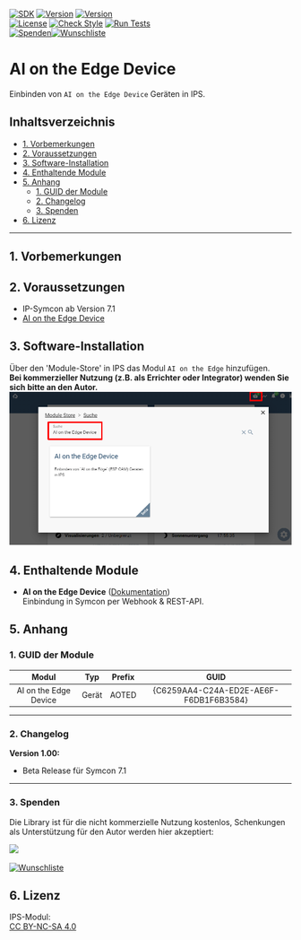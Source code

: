 [![SDK](https://img.shields.io/badge/Symcon-PHPModul-red.svg)](https://www.symcon.de/service/dokumentation/entwicklerbereich/sdk-tools/sdk-php/)
[![Version](https://img.shields.io/badge/Modul%20Version-1.00-blue.svg)]()
[![Version](https://img.shields.io/badge/Symcon%20Version-7.1%20%3E-green.svg)](https://www.symcon.de/de/service/dokumentation/installation/migrationen/v70-v71-q1-2024/)  
[![License](https://img.shields.io/badge/License-CC%20BY--NC--SA%204.0-green.svg)](https://creativecommons.org/licenses/by-nc-sa/4.0/)
[![Check Style](https://github.com/Nall-chan/AI-on-the-Edge/workflows/Check%20Style/badge.svg)](https://github.com/Nall-chan/AI-on-the-Edge/actions)
[![Run Tests](https://github.com/Nall-chan/AI-on-the-Edge/workflows/Run%20Tests/badge.svg)](https://github.com/Nall-chan/AI-on-the-Edge/actions)  
[![Spenden](https://www.paypalobjects.com/de_DE/DE/i/btn/btn_donate_SM.gif)](#3-spenden)[![Wunschliste](https://img.shields.io/badge/Wunschliste-Amazon-ff69fb.svg)](#3-spenden)  

# AI on the Edge Device  <!-- omit in toc -->
Einbinden von `AI on the Edge Device` Geräten in IPS.  

## Inhaltsverzeichnis <!-- omit in toc -->

- [1. Vorbemerkungen](#1-vorbemerkungen)
- [2. Voraussetzungen](#2-voraussetzungen)
- [3. Software-Installation](#3-software-installation)
- [4. Enthaltende Module](#4-enthaltende-module)
- [5. Anhang](#5-anhang)
	- [1. GUID der Module](#1-guid-der-module)
	- [2. Changelog](#2-changelog)
	- [3. Spenden](#3-spenden)
- [6. Lizenz](#6-lizenz)

----------
## 1. Vorbemerkungen


## 2. Voraussetzungen

* IP-Symcon ab Version 7.1
* [AI on the Edge Device](https://jomjol.github.io/AI-on-the-edge-device-docs/)
 
 ## 3. Software-Installation
  
  Über den 'Module-Store' in IPS das Modul `AI on the Edge` hinzufügen.  
   **Bei kommerzieller Nutzung (z.B. als Errichter oder Integrator) wenden Sie sich bitte an den Autor.**  
![Module-Store](imgs/install.png) 

  ## 4. Enthaltende Module

- __AI on the Edge Device__ ([Dokumentation](AI%20on%20the%20Edge%20Device/README.md))  
	Einbindung in Symcon per Webhook & REST-API.

## 5. Anhang

###  1. GUID der Module
 
|         Modul         |  Typ  | Prefix |                  GUID                  |
| :-------------------: | :---: | :----: | :------------------------------------: |
| AI on the Edge Device | Gerät | AOTED  | {C6259AA4-C24A-ED2E-AE6F-F6DB1F6B3584} |

----------
### 2. Changelog

**Version 1.00:**  
- Beta Release für Symcon 7.1  

----------
### 3. Spenden  
  
  Die Library ist für die nicht kommerzielle Nutzung kostenlos, Schenkungen als Unterstützung für den Autor werden hier akzeptiert:  

<a href="https://www.paypal.com/donate?hosted_button_id=G2SLW2MEMQZH2" target="_blank"><img src="https://www.paypalobjects.com/de_DE/DE/i/btn/btn_donate_LG.gif" border="0" /></a>

[![Wunschliste](https://img.shields.io/badge/Wunschliste-Amazon-ff69fb.svg)](https://www.amazon.de/hz/wishlist/ls/YU4AI9AQT9F?ref_=wl_share) 

## 6. Lizenz

  IPS-Modul:  
  [CC BY-NC-SA 4.0](https://creativecommons.org/licenses/by-nc-sa/4.0/)  
 
